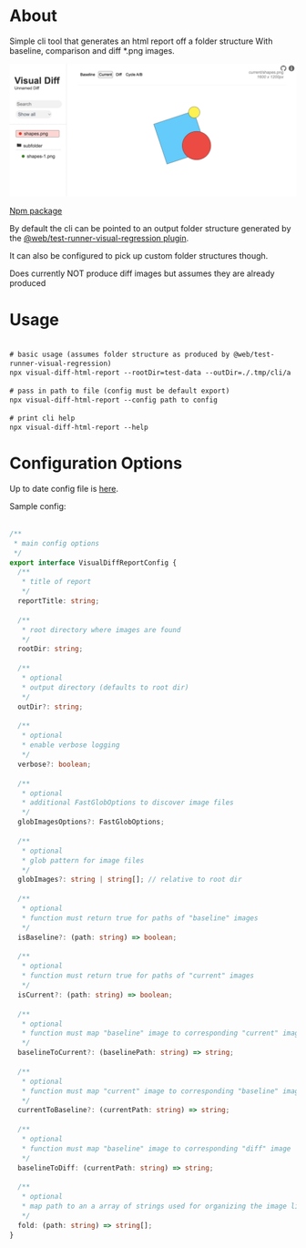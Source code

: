 # About

Simple cli tool that generates an html report off a folder structure
With baseline, comparison and diff *.png images.

![Example](example.jpeg)

[Npm package](https://www.npmjs.com/package/visual-diff-html-report)


By default the cli can be pointed to an output folder structure generated by the [@web/test-runner-visual-regression plugin](https://www.npmjs.com/package/@web/test-runner-visual-regression).

It can also be configured to pick up custom folder structures though.

Does currently NOT produce diff images but assumes they are already produced


# Usage
```

# basic usage (assumes folder structure as produced by @web/test-runner-visual-regression)
npx visual-diff-html-report --rootDir=test-data --outDir=./.tmp/cli/a

# pass in path to file (config must be default export)
npx visual-diff-html-report --config path to config

# print cli help
npx visual-diff-html-report --help
```

# Configuration Options

Up to date config file is [here](./src/generate.ts).

Sample config:

```ts

/**
 * main config options
 */
export interface VisualDiffReportConfig {
  /**
   * title of report
   */
  reportTitle: string;

  /**
   * root directory where images are found
   */
  rootDir: string;

  /**
   * optional
   * output directory (defaults to root dir)
   */
  outDir?: string;

  /**
   * optional
   * enable verbose logging
   */
  verbose?: boolean;

  /**
   * optional
   * additional FastGlobOptions to discover image files
   */
  globImagesOptions?: FastGlobOptions;

  /**
   * optional
   * glob pattern for image files
   */
  globImages?: string | string[]; // relative to root dir

  /**
   * optional
   * function must return true for paths of "baseline" images
   */
  isBaseline?: (path: string) => boolean;

  /**
   * optional
   * function must return true for paths of "current" images
   */
  isCurrent?: (path: string) => boolean;

  /**
   * optional
   * function must map "baseline" image to corresponding "current" image
   */
  baselineToCurrent?: (baselinePath: string) => string;

  /**
   * optional
   * function must map "current" image to corresponding "baseline" image
   */
  currentToBaseline?: (currentPath: string) => string;

  /**
   * optional
   * function must map "baseline" image to corresponding "diff" image
   */
  baselineToDiff: (currentPath: string) => string;

  /**
   * optional
   * map path to an a array of strings used for organizing the image list in folders
   */
  fold: (path: string) => string[];
}
```



